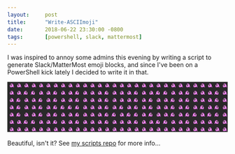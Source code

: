 ```yaml
---
layout:     post
title:      "Write-ASCIImoji"
date:       2018-06-22 23:30:00 -0800
tags:       [powershell, slack, mattermost]
---
```

I was inspired to annoy some admins this evening by writing a script to generate Slack/MatterMost emoji blocks, and since I've been on a PowerShell kick lately I decided to write it in that.  
<!--more-->
![oh wow](https://raw.githubusercontent.com/maikthulhu/Scripts/master/Misc/slackermost_ascii_art/oh_wow.gif)  
  
Beautiful, isn't it?  See [my scripts repo][scripts] for more info...

[scripts]: https://github.com/maikthulhu/Scripts/tree/master/Misc/slackermost_ascii_art
